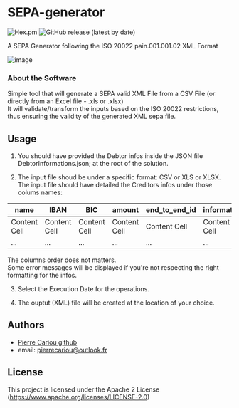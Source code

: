 # SEPA-generator

![Hex.pm](https://img.shields.io/hexpm/l/plug)
![GitHub release (latest by date)](https://img.shields.io/github/v/release/pierrecariou/SEPA-generator)

A SEPA Generator following the ISO 20022 pain.001.001.02 XML Format

![image](https://user-images.githubusercontent.com/46349842/220659342-0b696b42-76ca-4d7a-971c-f3b694a7dad9.png)


### About the Software

Simple tool that will generate a SEPA valid XML File from a CSV File (or directly from an Excel file - .xls or .xlsx) \
It will validate/transform the inputs based on the ISO 20022 restrictions, thus ensuring the validity of the generated XML sepa file.

## Usage

1. You should have provided the Debtor infos inside the JSON file DebtorInformations.json; at the root of the solution.

2. The input file shoud be under a specific format: CSV or XLS or XLSX. \
The input file should have detailed the Creditors infos under those colums names:

| name          | IBAN          | BIC           | amount        | end_to_end_id | information   |
| ------------- | ------------- | ------------- | ------------- | ------------- | ------------- |
| Content Cell  | Content Cell  | Content Cell  | Content Cell  | Content Cell  | Content Cell  |
| ...           | ...           | ...           | ...           | ...           | ...           |

The columns order does not matters. \
Some error messages will be displayed if you're not respecting the right formatting for the infos.

3. Select the Execution Date for the operations.

4. The ouptut (XML) file will be created at the location of your choice.

## Authors

* [Pierre Cariou github](https://github.com/pierrecariou)
* email: pierrecariou@outlook.fr

## License

This project is licensed under the Apache 2 License (https://www.apache.org/licenses/LICENSE-2.0)
